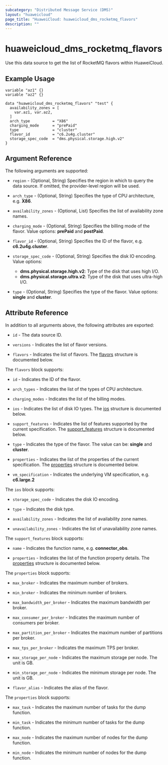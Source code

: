 ```yaml
---
subcategory: "Distributed Message Service (DMS)"
layout: "huaweicloud"
page_title: "HuaweiCloud: huaweicloud_dms_rocketmq_flavors"
description: ""
---
```


# huaweicloud_dms_rocketmq_flavors

Use this data source to get the list of RocketMQ flavors within HuaweiCloud.

## Example Usage

```hcl
variable "az1" {}
variable "az2" {}

data "huaweicloud_dms_rocketmq_flavors" "test" {
  availability_zones = [
    var.az1, var.az2,
  ]
  arch_type          = "X86"
  charging_mode      = "prePaid"
  type               = "cluster"
  flavor_id          = "c6.2u4g.cluster"
  storage_spec_code  = "dms.physical.storage.high.v2"  
}
```

## Argument Reference

The following arguments are supported:

* `region` - (Optional, String) Specifies the region in which to query the data source.
  If omitted, the provider-level region will be used.

* `arch_type` - (Optional, String) Specifies the type of CPU architecture, e.g. **X86**.

* `availability_zones` - (Optional, List) Specifies the list of availability zone names.

* `charging_mode` - (Optional, String) Specifies the billing mode of the flavor.
  Value options: **prePaid** and **postPaid**.

* `flavor_id` - (Optional, String) Specifies the ID of the flavor, e.g. **c6.2u4g.cluster**.

* `storage_spec_code` - (Optional, String) Specifies the disk IO encoding.
  Value options:
  + **dms.physical.storage.high.v2**: Type of the disk that uses high I/O.
  + **dms.physical.storage.ultra.v2**: Type of the disk that uses ultra-high I/O.

* `type` - (Optional, String) Specifies the type of the flavor. Value options: **single** and **cluster**.

## Attribute Reference

In addition to all arguments above, the following attributes are exported:

* `id` - The data source ID.

* `versions` - Indicates the list of flavor versions.

* `flavors` - Indicates the list of flavors.
  The [flavors](#DMS_rocketmq_flavors) structure is documented below.

<a name="DMS_rocketmq_flavors"></a>
The `flavors` block supports:

* `id` - Indicates the ID of the flavor.

* `arch_types` - Indicates the list of the types of CPU architecture.

* `charging_modes` - Indicates the list of the billing modes.

* `ios` - Indicates the list of disk IO types.
  The [ios](#DMS_rocketmq_flavor_ios) structure is documented below.

* `support_features` - Indicates the list of features supported by the current specification.
  The [support_features](#DMS_rocketmq_flavor_support_features) structure is documented below.

* `type` - Indicates the type of the flavor. The value can be: **single** and **cluster**.

* `properties` - Indicates the list of the properties of the current specification.
  The [properties](#DMS_rocketmq_flavor_properties) structure is documented below.

* `vm_specification` - Indicates the underlying VM specification, e.g. **c6.large.2**

<a name="DMS_rocketmq_flavor_ios"></a>
The `ios` block supports:

* `storage_spec_code` - Indicates the disk IO encoding.

* `type` - Indicates the disk type.

* `availability_zones` - Indicates the list of availability zone names.

* `unavailability_zones` - Indicates the list of unavailability zone names.

<a name="DMS_rocketmq_flavor_support_features"></a>
The `support_features` block supports:

* `name` - Indicates the function name, e.g. **connector_obs**.

* `properties` - Indicates the list of the function property details.
  The [properties](#DMS_rocketmq_flavor_support_feature_properties) structure is documented below.

<a name="DMS_rocketmq_flavor_properties"></a>
The `properties` block supports:

* `max_broker` - Indicates the maximum number of brokers.

* `min_broker` - Indicates the minimum number of brokers.

* `max_bandwidth_per_broker` - Indicates the maximum bandwidth per broker.

* `max_consumer_per_broker` - Indicates the maximum number of consumers per broker.

* `max_partition_per_broker` - Indicates the maximum number of partitions per broker.

* `max_tps_per_broker` - Indicates the maximum TPS per broker.

* `max_storage_per_node` - Indicates the maximum storage per node. The unit is GB.

* `min_storage_per_node` - Indicates the minimum storage per node. The unit is GB.

* `flavor_alias` - Indicates the alias of the flavor.

<a name="DMS_rocketmq_flavor_support_feature_properties"></a>
The `properties` block supports:

* `max_task` - Indicates the maximum number of tasks for the dump function.

* `min_task` - Indicates the minimum number of tasks for the dump function.

* `max_node` - Indicates the maximum number of nodes for the dump function.

* `min_node` - Indicates the minimum number of nodes for the dump function.
